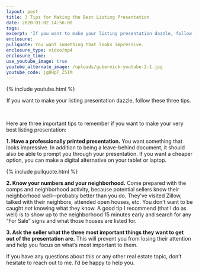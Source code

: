 ```yaml
---
layout: post
title: 3 Tips for Making the Best Listing Presentation
date: 2020-01-02 14:56:00
tags:
excerpt: 'If you want to make your listing presentation dazzle, follow these three tips.'
enclosure:
pullquote: You want something that looks impressive.
enclosure_type: video/mp4
enclosure_time:
use_youtube_image: true
youtube_alternate_image: /uploads/gubernick-youtube-2-1.jpg
youtube_code: jg8HpT_Z5IM
---
```


{% include youtube.html %}

<center>If you want to make your listing presentation dazzle, follow these three tips.&nbsp;</center>

&nbsp;

Here are three important tips to remember if you want to make your very best listing presentation:

**1\. Have a professionally printed presentation.** You want something that looks impressive. In addition to being a leave-behind document, it should also be able to prompt you through your presentation. If you want a cheaper option, you can make a digital alternative on your tablet or laptop.&nbsp;

{% include pullquote.html %}

**2\. Know your numbers and your neighborhood.** Come prepared with the comps and neighborhood activity, because potential sellers know their neighborhood well—probably better than you do. They’ve visited Zillow, talked with their neighbors, attended open houses, etc. You don’t want to be caught *not* knowing what they know. A good tip I recommend (that I do as well) is to show up to the neighborhood 15 minutes early and search for any “For Sale” signs and what those houses are listed for.&nbsp;

**3\. Ask the seller what the three most important things they want to get out of the presentation are.** This will prevent you from losing their attention and help you focus on what’s most important to them.&nbsp;

If you have any questions about this or any other real estate topic, don’t hesitate to reach out to me. I’d be happy to help you.